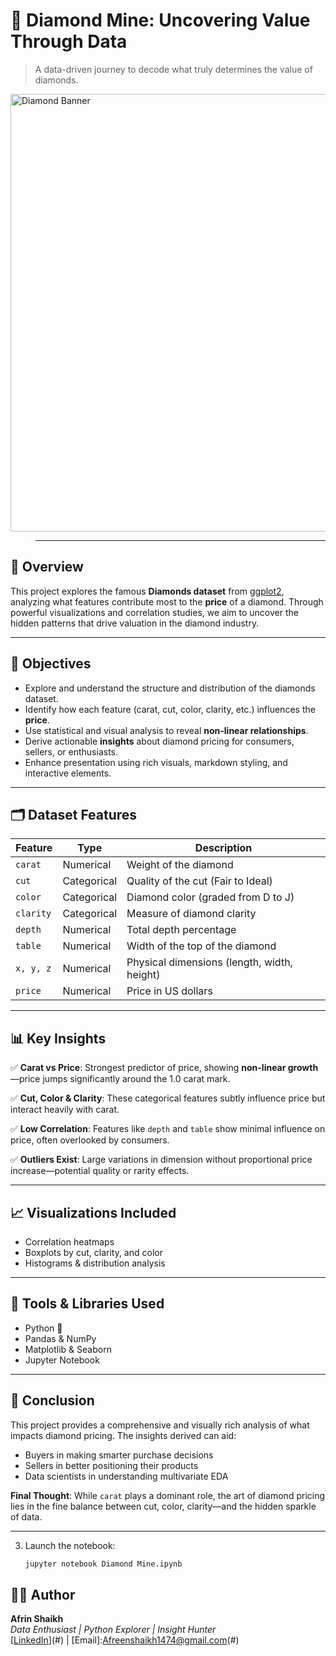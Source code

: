 # 💎 Diamond Mine: Uncovering Value Through Data
> A data-driven journey to decode what truly determines the value of diamonds.
>
> <p align="center">
  <img src="https://w0.peakpx.com/wallpaper/14/570/HD-wallpaper-diamond-diamond-png-cliparts-on-clipart-library-loose-diamonds.jpg" width="700" alt="Diamond Banner">
</p>




> ---

## 📌 Overview

This project explores the famous **Diamonds dataset** from [ggplot2](https://ggplot2.tidyverse.org/reference/diamonds.html), analyzing what features contribute most to the **price** of a diamond. Through powerful visualizations and correlation studies, we aim to uncover the hidden patterns that drive valuation in the diamond industry.

---

## 🎯 Objectives

- Explore and understand the structure and distribution of the diamonds dataset.
- Identify how each feature (carat, cut, color, clarity, etc.) influences the **price**.
- Use statistical and visual analysis to reveal **non-linear relationships**.
- Derive actionable **insights** about diamond pricing for consumers, sellers, or enthusiasts.
- Enhance presentation using rich visuals, markdown styling, and interactive elements.

---

## 🗂️ Dataset Features

| Feature     | Type        | Description                                 |
|-------------|-------------|---------------------------------------------|
| `carat`     | Numerical   | Weight of the diamond                       |
| `cut`       | Categorical | Quality of the cut (Fair to Ideal)          |
| `color`     | Categorical | Diamond color (graded from D to J)          |
| `clarity`   | Categorical | Measure of diamond clarity                  |
| `depth`     | Numerical   | Total depth percentage                      |
| `table`     | Numerical   | Width of the top of the diamond             |
| `x, y, z`   | Numerical   | Physical dimensions (length, width, height) |
| `price`     | Numerical   | Price in US dollars                         |

---

## 📊 Key Insights

✅ **Carat vs Price**: Strongest predictor of price, showing **non-linear growth**—price jumps significantly around the 1.0 carat mark.

✅ **Cut, Color & Clarity**: These categorical features subtly influence price but interact heavily with carat.

✅ **Low Correlation**: Features like `depth` and `table` show minimal influence on price, often overlooked by consumers.

✅ **Outliers Exist**: Large variations in dimension without proportional price increase—potential quality or rarity effects.

---

## 📈 Visualizations Included

- Correlation heatmaps
- Boxplots by cut, clarity, and color
- Histograms & distribution analysis

---

## 🧠 Tools & Libraries Used

- Python 🐍
- Pandas & NumPy
- Matplotlib & Seaborn
- Jupyter Notebook

---

## 🧾 Conclusion

This project provides a comprehensive and visually rich analysis of what impacts diamond pricing. The insights derived can aid:
- Buyers in making smarter purchase decisions
- Sellers in better positioning their products
- Data scientists in understanding multivariate EDA

**Final Thought**: While `carat` plays a dominant role, the art of diamond pricing lies in the fine balance between cut, color, clarity—and the hidden sparkle of data.

---

3. Launch the notebook:
   ```bash
   jupyter notebook Diamond Mine.ipynb
   ```


## 🧑‍💻 Author

**Afrin Shaikh**  
_Data Enthusiast | Python Explorer | Insight Hunter_  
[[LinkedIn](https://www.linkedin.com/in/afreen-shaikh-42891a17a/)](#) | [Email]:Afreenshaikh1474@gmail.com(#)

